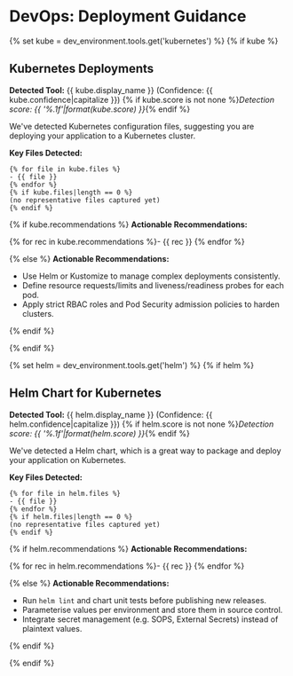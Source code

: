 # DevOps: Deployment Guidance

{% set kube = dev_environment.tools.get('kubernetes') %}
{% if kube %}

## Kubernetes Deployments

**Detected Tool:** {{ kube.display_name }} (Confidence:
{{ kube.confidence|capitalize }})
{% if kube.score is not none %}_Detection score:
{{ '%.1f'|format(kube.score) }}_{% endif %}

We've detected Kubernetes configuration files, suggesting you are deploying
your application to a Kubernetes cluster.

**Key Files Detected:**
```text
{% for file in kube.files %}
- {{ file }}
{% endfor %}
{% if kube.files|length == 0 %}
(no representative files captured yet)
{% endif %}
```

{% if kube.recommendations %}
**Actionable Recommendations:**

{% for rec in kube.recommendations %}- {{ rec }}
{% endfor %}

{% else %}
**Actionable Recommendations:**

- Use Helm or Kustomize to manage complex deployments consistently.
- Define resource requests/limits and liveness/readiness probes for each pod.
- Apply strict RBAC roles and Pod Security admission policies to harden
  clusters.

{% endif %}

{% endif %}

{% set helm = dev_environment.tools.get('helm') %}
{% if helm %}

## Helm Chart for Kubernetes

**Detected Tool:** {{ helm.display_name }} (Confidence:
{{ helm.confidence|capitalize }})
{% if helm.score is not none %}_Detection score:
{{ '%.1f'|format(helm.score) }}_{% endif %}

We've detected a Helm chart, which is a great way to package and deploy your
application on Kubernetes.

**Key Files Detected:**
```text
{% for file in helm.files %}
- {{ file }}
{% endfor %}
{% if helm.files|length == 0 %}
(no representative files captured yet)
{% endif %}
```

{% if helm.recommendations %}
**Actionable Recommendations:**

{% for rec in helm.recommendations %}- {{ rec }}
{% endfor %}

{% else %}
**Actionable Recommendations:**

- Run `helm lint` and chart unit tests before publishing new releases.
- Parameterise values per environment and store them in source control.
- Integrate secret management (e.g. SOPS, External Secrets) instead of
  plaintext values.

{% endif %}

{% endif %}
